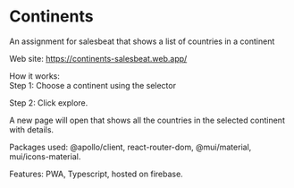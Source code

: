# Continents

An assignment for salesbeat that shows a list of countries in a continent

Web site: https://continents-salesbeat.web.app/

How it works:</br>
Step 1:
Choose a continent using the selector

Step 2:
Click explore.

A new page will open that shows all the countries in the selected continent with details.</br>

Packages used: @apollo/client, react-router-dom, @mui/material, mui/icons-material.</br>

Features: PWA, Typescript, hosted on firebase.</br>
